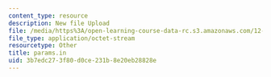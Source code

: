 ```yaml
---
content_type: resource
description: New file Upload
file: /media/https%3A/open-learning-course-data-rc.s3.amazonaws.com/12-811-tropical-meteorology-spring-2011/3b7edc273f80d0ce231b8e20eb28828e_params.in
file_type: application/octet-stream
resourcetype: Other
title: params.in
uid: 3b7edc27-3f80-d0ce-231b-8e20eb28828e
---
```

